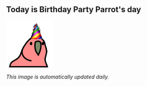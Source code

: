 ## Today is Birthday Party Parrot's day

![An animated GIF of a parrot, probably multi-colored](https://raw.githubusercontent.com/jmhobbs/cultofthepartyparrot.com/master/parrots/hd/birthdaypartyparrot.gif)

*This image is automatically updated daily.*
